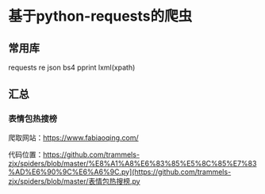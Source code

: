 # 基于python-requests的爬虫
## 常用库
requests
re
json
bs4
pprint
lxml(xpath)
## 汇总
### 表情包热搜榜
爬取网站：https://www.fabiaoqing.com/

代码位置：https://github.com/trammels-zjx/spiders/blob/master/%E8%A1%A8%E6%83%85%E5%8C%85%E7%83%AD%E6%90%9C%E6%A6%9C.py](https://github.com/trammels-zjx/spiders/blob/master/表情包热搜榜.py